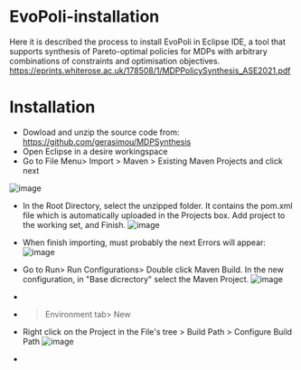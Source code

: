 # EvoPoli-installation
Here it is described the process to install EvoPoli in Eclipse IDE, a tool that supports synthesis of Pareto-optimal policies for MDPs with arbitrary combinations of constraints and optimisation objectives.  https://eprints.whiterose.ac.uk/178508/1/MDPPolicySynthesis_ASE2021.pdf 


# Installation
 - Dowload and unzip the source code from: https://github.com/gerasimou/MDPSynthesis
 - Open Eclipse in a desire workingspace
 - Go to File Menu> Import > Maven > Existing Maven Projects and click next
 
 ![image](https://user-images.githubusercontent.com/63869574/139691001-89a4987a-fd80-44b9-9511-c90e052cfcf7.png)

- In the Root Directory, select the unzipped folder. It contains the pom.xml file which is automatically uploaded in the Projects box. Add project to the working set, and Finish.
![image](https://user-images.githubusercontent.com/63869574/139691902-1a22ad13-bbcb-477d-88e4-0a6a7175cb88.png)

- When finish importing, must probably the next Errors will appear:
![image](https://user-images.githubusercontent.com/63869574/139692068-6daca272-9493-4f89-870a-f9717e2328af.png)


- Go to Run> Run Configurations> Double click Maven Build. In the new configuration, in "Base dicrectory" select the Maven Project.
![image](https://user-images.githubusercontent.com/63869574/139694266-b37e02df-1d01-4c43-a08c-c1de91a41454.png)

-  
-    > Environment tab> New


- Right click on the Project in the File's tree > Build Path > Configure Build Path
![image](https://user-images.githubusercontent.com/63869574/139692292-8878a479-905f-4c5b-b13b-e872705a4fe3.png)

- 
